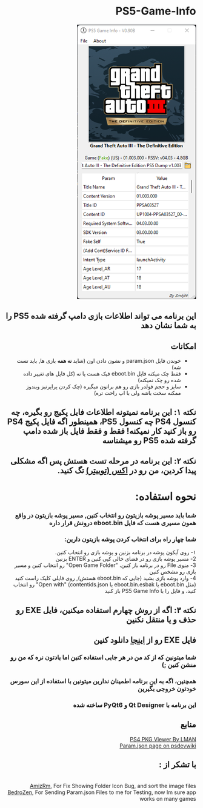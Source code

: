<div dir=rtl>

<h1>PS5-Game-Info</h1>
<img src="images/Screenshot 2024-01-14 205102.png">

## این برنامه می تواند اطلاعات بازی دامپ گرفته شده PS5 را به شما نشان دهد

## امکانات

- خوندن فایل param.json و نشون دادن اون (شاید **نه همه** بازی ها, باید تست شه)
- فقط چک میکنه فایل eboot.bin فیک هست یا نه (کل فایل های تغییر داده شده رو چک نمیکنه)
- سایز و حجم فولدر بازی رو هم براتون میگیره (چک کردن پراپرتیز ویندوز ممکنه سخت باشه ولی با اپ راحت تره)

## نکته ۱: این برنامه نمیتونه اطلاعات فایل پکیج رو بگیره، چه کنسول PS4 چه کنسول PS5، همینطور اگه فایل پکیج PS4 رو باز کنید کار نمیکنه! فقط و فقط فایل باز شده دامپ گرفته شده PS5 رو ميشناسه
## نکته ۲: این برنامه در مرحله تست هستش پس اگه مشکلی پیدا کردین، من رو در [اکس (توییتر)](https://x.com/sinajet1) تگ کنید.

# نحوه استفاده:
### شما باید مسیر پوشه بازیتون رو انتخاب کنین, مسیر پوشه بازیتون در واقع همون مسیری هست که فایل eboot.bin درونش قرار داره
### شما چهار راه برای انتخاب کردن پوشه بازیتون دارین:
۱- روی آیکون پوشه در برنامه بزنین و پوشه بازی رو انتخاب کنین.</br>
2- مسیر پوشه بازی رو در فضای خالی کپی کنین و ENTER بزنین</br>
3- منوی File رو در برنامه باز کنین، "Open Game Folder" رو انتخاب کنین و مسیر بازی رو مشخص کنین</br>
4- وارد پوشه بازی بشید (جایی که eboot.bin هستش), روی فایلی کلیک راست کنید (مثل eboot.bin یا eboot.bin.esbak یا contentids.json) "Open with" رو انتخاب کنید، و فایل را با PS5 Game Info باز کنید</br>
## نکته ۳: اگه از روش چهارم استفاده میکنین، فایل EXE رو حذف و یا منتقل نکنین
## فایل EXE رو از <a href="https://github.com/sinajet/PS5-Game-Info/releases/">اینجا</a> دانلود کنین
### شما میتونین که از کد من در هر جایی استفاده کنین اما یادتون نره که من رو منشن کنین ;)
### همچنین، اگه به این برنامه اطمینان ندارین میتونین با استفاده از این سورس خودتون خروجی بگیرین
### این برنامه با Qt Designer و PyQt6 ساخته شده

## منابع
<a href="https://www.psxhax.com/threads/ps4pkgviewer-a-ps4-pkg-viewer-by-lman-theleecherman.4784/">PS4 PKG Viewer By LMAN</a><br>
<a href="https://www.psdevwiki.com/ps5/Param.json">Param.json page on psdevwiki</a><br>
<h2>با تشکر از :</h2><br>
<a href="https://github.com/AmizRm">AmizRm</a>, For Fix Showing Folder Icon Bug, and sort the image files<br>
<a href="https://twitter.com/BedroZen">BedroZen</a>, For Sending Param.json Files to me for Testing, now Im sure app works on many games<br>
